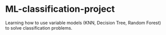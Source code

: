 # ML-classification-project

Learning how to use variable models (KNN, Decision Tree, Random Forest) to solve classification problems.
